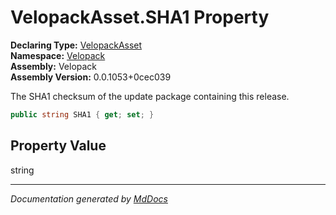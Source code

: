 ﻿<!--  
  <auto-generated>   
    The contents of this file were generated by a tool.  
    Changes to this file may be list if the file is regenerated  
  </auto-generated>   
-->

# VelopackAsset.SHA1 Property

**Declaring Type:** [VelopackAsset](../index.md)  
**Namespace:** [Velopack](../../index.md)  
**Assembly:** Velopack  
**Assembly Version:** 0.0.1053+0cec039

 The SHA1 checksum of the update package containing this release. 

```csharp
public string SHA1 { get; set; }
```

## Property Value

string

___

*Documentation generated by [MdDocs](https://github.com/ap0llo/mddocs)*
